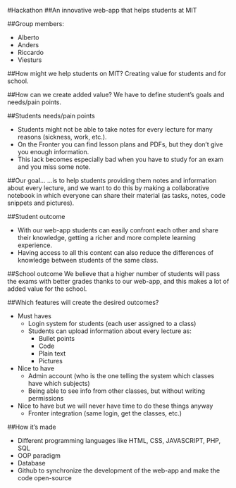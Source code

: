 #Hackathon
##An innovative web-app that helps students at MIT

##Group members:
* Alberto
* Anders
* Riccardo
* Viesturs

##How might we help students on MIT?
Creating value for students and for school.

##How can we create added value?
We have to define student’s goals and needs/pain points.

##Students needs/pain points
* Students might not be able to take notes for every lecture for many reasons (sickness, work, etc.).
* On the Fronter you can find lesson plans and PDFs, but they don’t give you enough information.
* This lack becomes especially bad when you have to study for an exam and you miss some note.

##Our goal…
…is to help students providing them notes and information about every lecture, and we want to do this by making a collaborative notebook in which everyone can share their material (as tasks, notes, code snippets and pictures).

##Student outcome
* With our web-app students can easily confront each other and share their knowledge, getting a richer and more complete learning experience.
* Having access to all this content can also reduce the differences of knowledge between students of the same class. 

##School outcome
We believe that a higher number of students will pass the exams with better grades thanks to our web-app, and this makes a lot of added value for the school.

##Which features will create the desired outcomes? 
* Must haves
    * Login system for students (each user assigned to a class)
    * Students can upload information about every lecture as:
        * Bullet points
        * Code
        * Plain text
        * Pictures
* Nice to have
    * Admin account (who is the one telling the system which classes have which subjects)
    * Being able to see info from other classes, but without writing permissions
* Nice to have but we will never have time to do these things anyway
    * Fronter integration (same login, get the classes, etc.)

##How it’s made
* Different programming languages like HTML, CSS, JAVASCRIPT, PHP, SQL
* OOP paradigm
* Database
* Github to synchronize the development of the web-app and make the code open-source
